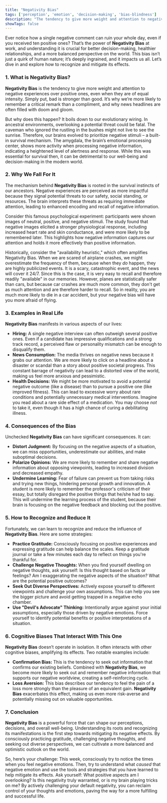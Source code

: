 ```yaml
---
title: "Negativity Bias"
tags: ['perception', 'emotion', 'decision-making', 'bias-blindness']
description: "The tendency to give more weight and attention to negative experiences over positive ones, even when they are of equal intensity."
showTags: false
---
```



Ever notice how a single negative comment can ruin your whole day, even if you received ten positive ones? That’s the power of **Negativity Bias** at work, and understanding it is crucial for better decision-making, healthier relationships, and a more balanced perspective on the world. This bias isn’t just a quirk of human nature; it’s deeply ingrained, and it impacts us all. Let’s dive in and explore how to recognize and mitigate its effects.

### 1. What is Negativity Bias?

**Negativity Bias** is the tendency to give more weight and attention to negative experiences over positive ones, even when they are of equal intensity. Simply put, bad is stronger than good. It’s why we’re more likely to remember a critical remark than a compliment, and why news headlines are often filled with doom and gloom.

But why does this happen? It boils down to our evolutionary wiring. In ancestral environments, overlooking a potential threat could be fatal. The caveman who ignored the rustling in the bushes might not live to see the sunrise. Therefore, our brains evolved to prioritize negative stimuli – a built-in survival mechanism. The amygdala, the brain’s emotional processing center, shows more activity when processing negative information, indicating a heightened level of alertness and response. While this was essential for survival then, it can be detrimental to our well-being and decision-making in the modern world.

### 2. Why We Fall For It

The mechanism behind **Negativity Bias** is rooted in the survival instincts of our ancestors. Negative experiences are perceived as more impactful because they signal potential threats to our safety, social standing, or resources. The brain interprets these threats as requiring immediate attention, leading to enhanced encoding and recall of negative information.

Consider this famous psychological experiment: participants were shown images of neutral, positive, and negative stimuli. The study found that negative images elicited a stronger physiological response, including increased heart rate and skin conductance, and were more likely to be remembered later. This highlights how negative information captures our attention and holds it more effectively than positive information.

Historically, consider the "availability heuristic," which often amplifies Negativity Bias. When we are scared of airplane crashes, we might overestimate the frequency of them, because when they *do* happen, they are highly publicized events. It is a scary, catastrophic event, and the news will cover it 24/7. Since this is the case, it is very easy to recall and therefore readily "available" in our memories. However, planes are statistically safer than cars, but because car crashes are much more common, they don't get as much attention and are therefore harder to recall. So in reality, you are much more likely to die in a car accident, but your negative bias will have you more afraid of flying.

### 3. Examples in Real Life

**Negativity Bias** manifests in various aspects of our lives:

*   **Hiring:** A single negative interview can often outweigh several positive ones. Even if a candidate has impressive qualifications and a strong track record, a perceived flaw or personality mismatch can be enough to disqualify them.
*   **News Consumption:** The media thrives on negative news because it grabs our attention. We are more likely to click on a headline about a disaster or scandal than a story about positive societal progress. This constant barrage of negativity can lead to a distorted view of the world, making us feel more anxious and pessimistic.
*   **Health Decisions:** We might be more motivated to avoid a potential negative outcome (like a disease) than to pursue a positive one (like improved fitness). This can lead to excessive worry about rare conditions and potentially unnecessary medical interventions. Imagine you read about a rare side effect of a medication. You may choose *not* to take it, even though it has a high chance of curing a debilitating illness.

### 4. Consequences of the Bias

Unchecked **Negativity Bias** can have significant consequences. It can:

*   **Distort Judgment:** By focusing on the negative aspects of a situation, we can miss opportunities, underestimate our abilities, and make suboptimal decisions.
*   **Polarize Opinions:** We are more likely to remember and share negative information about opposing viewpoints, leading to increased division and decreased empathy.
*   **Undermine Learning:** Fear of failure can prevent us from taking risks and trying new things, hindering personal growth and innovation. A student is more likely to remember the professor's criticism of their essay, but totally disregard the positive things that he/she had to say. This will undermine the learning process of the student, because their brain is focusing on the negative feedback and blocking out the positive.

### 5. How to Recognize and Reduce It

Fortunately, we can learn to recognize and reduce the influence of **Negativity Bias**. Here are some strategies:

*   **Practice Gratitude:** Consciously focusing on positive experiences and expressing gratitude can help balance the scales. Keep a gratitude journal or take a few minutes each day to reflect on things you're thankful for.
*   **Challenge Negative Thoughts:** When you find yourself dwelling on negative thoughts, ask yourself: Is this thought based on facts or feelings? Am I exaggerating the negative aspects of the situation? What are the potential positive outcomes?
*   **Seek Out Diverse Perspectives:** Actively expose yourself to different viewpoints and challenge your own assumptions. This can help you see the bigger picture and avoid getting trapped in a negative echo chamber.
*   **Use "Devil's Advocate" Thinking:** Intentionally argue against your initial assumptions, especially those driven by negative emotions. Force yourself to identify potential benefits or positive interpretations of a situation.

### 6. Cognitive Biases That Interact With This One

**Negativity Bias** doesn’t operate in isolation. It often interacts with other cognitive biases, amplifying its effects. Two notable examples include:

*   **Confirmation Bias:** This is the tendency to seek out information that confirms our existing beliefs. Combined with **Negativity Bias**, we become more likely to seek out and remember negative information that supports our negative worldview, creating a self-reinforcing cycle.
*   **Loss Aversion:** This bias describes our tendency to feel the pain of a loss more strongly than the pleasure of an equivalent gain. **Negativity Bias** exacerbates this effect, making us even more risk-averse and potentially missing out on valuable opportunities.

### 7. Conclusion

**Negativity Bias** is a powerful force that can shape our perceptions, decisions, and overall well-being. Understanding its roots and recognizing its manifestations is the first step towards mitigating its negative effects. By consciously practicing gratitude, challenging negative thoughts, and seeking out diverse perspectives, we can cultivate a more balanced and optimistic outlook on the world.

So, here’s your challenge: This week, consciously try to notice the times when you feel negative emotions. Then, try to understand what *caused* that negative emotion and use the tools and strategies that you have learned to help mitigate its effects. Ask yourself: What positive aspects am I overlooking? Is this negativity truly warranted, or is my brain playing tricks on me? By actively challenging your default negativity, you can reclaim control of your thoughts and emotions, paving the way for a more fulfilling and successful life.

